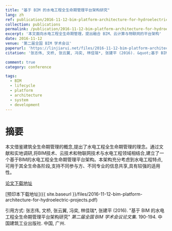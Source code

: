 ```yaml
---
title: "基于 BIM 的水电工程全生命期管理平台架构研究"
lang: zh
ref: publication/2016-11-12-bim-platform-architecture-for-hydroelectric-projects
collection: publications
permalink: /publication/2016-11-12-bim-platform-architecture-for-hydroelectric-projects
excerpt: '本文面向水电工程全生命期管理，提出融合 BIM、云计算与物联网的平台架构'
date: 2016-11-12
venue: '第二届全国 BIM 学术会议'
paperurl: 'https://linjiarui.net/files/2016-11-12-bim-platform-architecture-for-hydroelectric-projects.pdf'
citation: '张志伟, 文桥, 张云翼, 冯奕, 林佳瑞*, 张建平 (2016). &quot;基于 BIM 的水电工程全生命期管理平台架构研究&quot; <i>第二届全国 BIM 学术会议论文集</i>. 190-194. 中国建筑工业出版社. 中国, 广州.'

comment: true
category: conference

tags: 
  - BIM
  - lifecycle
  - platform
  - architecture
  - system
  - development
---
```



摘要
====

本文借鉴建筑全生命期管理的概念,提出了水电工程全生命期管理的理念。通过文献和实地调研,将BIM技术、云技术和物联网技术与水电工程领域相结合,建立了一个基于BIM的水电工程全生命期管理平台架构。本架构充分考虑到水电工程特点,可用于其全生命各阶段,支持不同参与方、不同专业的信息共享,具有较强的适用性。

[论文下载地址](http://kns.cnki.net/KCMS/detail/detail.aspx?dbcode=CPFD&dbname=CPFDLAST2016&filename=JGCB201611001034&v=MTc0NTg5dkh5bmxVNzNJSlY4Vkx5ckliTEc0SDlmTnJvOUZaZXNNQ0JOS3VoZGhuajk4VG5qcXF4ZEVlTU9VS3JpZlp1)

[预印本下载地址]({{ site.baseurl }}/files/2016-11-12-bim-platform-architecture-for-hydroelectric-projects.pdf)

引用方式: 张志伟, 文桥, 张云翼, 冯奕, 林佳瑞*, 张建平 (2016). &quot;基于 BIM 的水电工程全生命期管理平台架构研究&quot; <i>第二届全国 BIM 学术会议论文集</i>. 190-194. 中国建筑工业出版社. 中国, 广州.